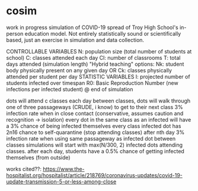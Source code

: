 # cosim
work in progress simulation of COVID-19 spread of Troy High School's in-person education model. Not entirely statistically sound or scientifically based, just an exercise in simulation and data collection.

CONTROLLABLE VARIABLES
N: population size (total number of students at school)
C: classes attended each day
Cl: number of classrooms
T:  total days attended (simulation length)
"Hybrid teaching" options:
Nk: student body physically present on any given day
OR
Ck: classes physically attended per student per day
STATISTIC VARIABLES
I: projected number of students infected over timespan
R0: Basic Reproduction Number (new infections per infected student) @ end of simulation
 
dots will attend c classes each day
between classes, dots will walk through one of three passageways (CRUDE, i know) to get to their next class
3% infection rate when in close contact (conservative, assumes caution and recognition -> isolation)
every dot in the same class as an infected will have a 3% chance of being infected themselves every class
infected dot has 2n16 chance to self-quarantine (stop attending classes) after nth day
3% infection rate when using same passageway as infected dot between classes
simulations will start with max(N/300, 2) infected dots attending classes.
after each day, students have a 0.5% chance of getting infected themselves (from outside)


works cited??:
https://www.the-hospitalist.org/hospitalist/article/218769/coronavirus-updates/covid-19-update-transmission-5-or-less-among-close
